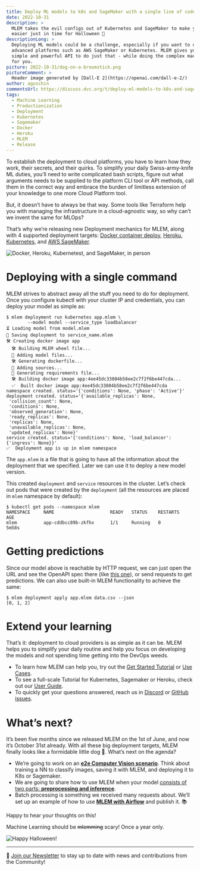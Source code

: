 ```yaml
---
title: Deploy ML models to k8s and SageMaker with a single line of code
date: 2022-10-31
description: >
  MLEM takes the evil configs out of Kubernetes and SageMaker to make your life
  easier just in time for Halloween 🎃
descriptionLong: >
  Deploying ML models could be a challenge, especially if you want to deploy to
  advanced platforms such as AWS SageMaker or Kubernetes. MLEM gives you a
  simple and powerful API to do just that - while doing the complex machinery
  for you.
picture: 2022-10-31/dog-on-a-broomstick.png
pictureComment: >
  Header image generated by [Dall-E 2](https://openai.com/dall-e-2/)
author: aguschin
commentsUrl: https://discuss.dvc.org/t/deploy-ml-models-to-k8s-and-sagemaker-with-a-single-line-of-code/1371
tags:
  - Machine Learning
  - Productionization
  - Deployment
  - Kubernetes
  - Sagemaker
  - Docker
  - Heroku
  - MLEM
  - Release
---
```


To establish the deployment to cloud platforms, you have to learn how they work,
their secrets, and their quirks. To simplify your daily Swiss-army-knife ML
duties, you’ll need to write complicated bash scripts, figure out what arguments
needs to be supplied to the platform CLI tool or API methods, call them in the
correct way and embrace the burden of limitless extension of your knowledge to
one more Cloud Platform tool.

But, it doesn’t have to always be that way. Some tools like Terraform help you
with managing the infrastructure in a cloud-agnostic way, so why can’t we invent
the same for MLOps?

That’s why we’re releasing new Deployment mechanics for MLEM, along with 4
supported deployment targets:
[Docker container deploy](https://mlem.ai/doc/user-guide/deploying/docker),
[Heroku](https://mlem.ai/doc/user-guide/deploying/heroku),
[Kubernetes](https://mlem.ai/doc/user-guide/deploying/kubernetes), and
[AWS SageMaker](https://mlem.ai/doc/user-guide/deploying/sagemaker).

![Docker, Heroku, Kubernetest, and SageMaker, in person](https://media.giphy.com/media/bfOb3UnSzQvTsBKLmq/giphy.gif)

# Deploying with a single command

MLEM strives to abstract away all the stuff you need to do for deployment. Once
you configure kubectl with your cluster IP and credentials, you can deploy your
model as simple as:

```cli
$ mlem deployment run kubernetes app.mlem \
		--model model --service_type loadbalancer
⏳️ Loading model from model.mlem
💾 Saving deployment to service_name.mlem
🛠 Creating docker image app
  🛠 Building MLEM wheel file...
  💼 Adding model files...
  🛠 Generating dockerfile...
  💼 Adding sources...
  💼 Generating requirements file...
  🛠 Building docker image app:4ee45dc33804b58ee2c7f2f6be447cda...
  ✅  Built docker image app:4ee45dc33804b58ee2c7f2f6be447cda
namespace created. status='{'conditions': None, 'phase': 'Active'}'
deployment created. status='{'available_replicas': None,
 'collision_count': None,
 'conditions': None,
 'observed_generation': None,
 'ready_replicas': None,
 'replicas': None,
 'unavailable_replicas': None,
 'updated_replicas': None}'
service created. status='{'conditions': None, 'load_balancer': {'ingress': None}}'
✅  Deployment app is up in mlem namespace
```

The `app.mlem` is a file that is going to have all the information about the
deployment that we specified. Later we can use it to deploy a new model version.

This created `deployment` and `service` resources in the cluster. Let’s check
out pods that were created by the `deployment` (all the resources are placed
in `mlem` namespace by default):

```cli
$ kubectl get pods --namespace mlem
NAMESPACE     NAME                     READY   STATUS    RESTARTS   AGE
mlem          app-cddbcc89b-zkfhx      1/1     Running   0          5m58s
```

# Getting predictions

Since our model above is reachable by HTTP request, we can just open the URL and
see the OpenAPI spec there (like
[this one](http://example-mlem-get-started-app.herokuapp.com/docs)), or send
requests to get predictions. We can also use built-in MLEM functionality to
achieve the same:

```cli
$ mlem deployment apply app.mlem data.csv --json
[0, 1, 2]
```

# Extend your learning

That’s it: deployment to cloud providers is as simple as it can be. MLEM helps
you to simplify your daily routine and help you focus on developing the models
and not spending time getting into the DevOps weeds.

- To learn how MLEM can help you, try out the
  [Get Started Tutorial](https://mlem.ai/doc/get-started) or
  [Use Cases](https://mlem.ai/doc/use-cases).
- To see a full-scale Tutorial for Kubernetes, Sagemaker or Heroku, check out
  our [User Guide](https://mlem.ai/doc/user-guide).
- To quickly get your questions answered, reach us in
  [Discord](https://discord.com/channels/485586884165107732/903647230655881226)
  or [GitHub issues](https://github.com/iterative/mlem).

# What’s next?

It’s been five months since we released MLEM on the 1st of June, and now it’s
October 31st already. With all these big deployment targets, MLEM finally looks
like a formidable little dog 🎃. What’s next on the agenda?

- We’re going to work on an
  **[e2e Computer Vision scenario](https://github.com/iterative/mlem/issues/454)**.
  Think about training a NN to classify images, saving it with MLEM, and
  deploying it to K8s or Sagemaker.
- We are going to share how to use MLEM when your model
  [consists of two parts: **preprocessing and inference**](https://github.com/iterative/mlem/issues/283).
- Batch processing is something we received many requests about. We’ll set up an
  example of how to use
  [**MLEM with Airflow**](https://github.com/iterative/mlem/issues/11) and
  publish it. 📚

Happy to hear your thoughts on this!

Machine Learning should be ~~mlemming~~ scary! Once a year only.

![Happy Halloween!](https://media.giphy.com/media/dlYIz2AoqR5GcqZ1Yk/giphy.gif)

---

📰 [Join our Newsletter](https://share.hsforms.com/1KRL5_dTbQMKfV7nDD6V-8g4sbyq)
to stay up to date with news and contributions from the Community!
